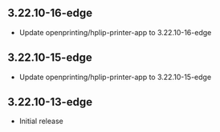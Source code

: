 ## 3.22.10-16-edge
- Update openprinting/hplip-printer-app to 3.22.10-16-edge
## 3.22.10-15-edge
- Update openprinting/hplip-printer-app to 3.22.10-15-edge
## 3.22.10-13-edge
- Initial release
